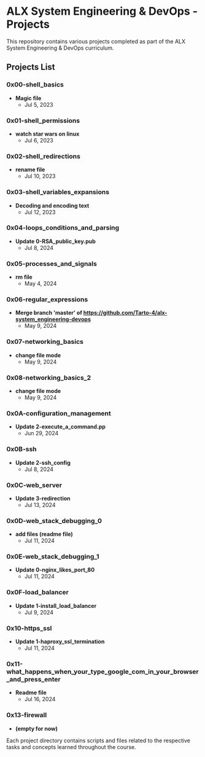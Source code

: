 # ALX System Engineering & DevOps - Projects

This repository contains various projects completed as part of the ALX System Engineering & DevOps curriculum.

## Projects List

### 0x00-shell_basics

- **Magic file**
  - Jul 5, 2023

### 0x01-shell_permissions

- **watch star wars on linux**
  - Jul 6, 2023

### 0x02-shell_redirections

- **rename file**
  - Jul 10, 2023

### 0x03-shell_variables_expansions

- **Decoding and encoding text**
  - Jul 12, 2023

### 0x04-loops_conditions_and_parsing

- **Update 0-RSA_public_key.pub**
  - Jul 8, 2024

### 0x05-processes_and_signals

- **rm file**
  - May 4, 2024

### 0x06-regular_expressions

- **Merge branch 'master' of https://github.com/Tarto-4/alx-system_engineering-devops**
  - May 9, 2024

### 0x07-networking_basics

- **change file mode**
  - May 9, 2024

### 0x08-networking_basics_2

- **change file mode**
  - May 9, 2024

### 0x0A-configuration_management

- **Update 2-execute_a_command.pp**
  - Jun 29, 2024

### 0x0B-ssh

- **Update 2-ssh_config**
  - Jul 8, 2024

### 0x0C-web_server

- **Update 3-redirection**
  - Jul 13, 2024

### 0x0D-web_stack_debugging_0

- **add files (readme file)**
  - Jul 11, 2024

### 0x0E-web_stack_debugging_1

- **Update 0-nginx_likes_port_80**
  - Jul 11, 2024

### 0x0F-load_balancer

- **Update 1-install_load_balancer**
  - Jul 9, 2024

### 0x10-https_ssl

- **Update 1-haproxy_ssl_termination**
  - Jul 11, 2024

### 0x11-what_happens_when_your_type_google_com_in_your_browser_and_press_enter

- **Readme file**
  - Jul 16, 2024

### 0x13-firewall

- **(empty for now)**

Each project directory contains scripts and files related to the respective tasks and concepts learned throughout the course.
